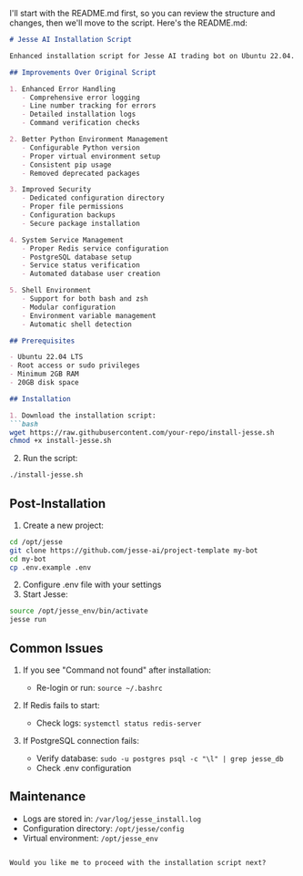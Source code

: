 I'll start with the README.md first, so you can review the structure and changes, then we'll move to the script. Here's the README.md:

```markdown
# Jesse AI Installation Script

Enhanced installation script for Jesse AI trading bot on Ubuntu 22.04.

## Improvements Over Original Script

1. Enhanced Error Handling
   - Comprehensive error logging
   - Line number tracking for errors
   - Detailed installation logs
   - Command verification checks

2. Better Python Environment Management
   - Configurable Python version
   - Proper virtual environment setup
   - Consistent pip usage
   - Removed deprecated packages

3. Improved Security
   - Dedicated configuration directory
   - Proper file permissions
   - Configuration backups
   - Secure package installation

4. System Service Management
   - Proper Redis service configuration
   - PostgreSQL database setup
   - Service status verification
   - Automated database user creation

5. Shell Environment
   - Support for both bash and zsh
   - Modular configuration
   - Environment variable management
   - Automatic shell detection

## Prerequisites

- Ubuntu 22.04 LTS
- Root access or sudo privileges
- Minimum 2GB RAM
- 20GB disk space

## Installation

1. Download the installation script:
```bash
wget https://raw.githubusercontent.com/your-repo/install-jesse.sh
chmod +x install-jesse.sh
```

2. Run the script:
```bash
./install-jesse.sh
```

## Post-Installation

1. Create a new project:
```bash
cd /opt/jesse
git clone https://github.com/jesse-ai/project-template my-bot
cd my-bot
cp .env.example .env
```

2. Configure .env file with your settings
3. Start Jesse:
```bash
source /opt/jesse_env/bin/activate
jesse run
```

## Common Issues

1. If you see "Command not found" after installation:
   - Re-login or run: `source ~/.bashrc`

2. If Redis fails to start:
   - Check logs: `systemctl status redis-server`

3. If PostgreSQL connection fails:
   - Verify database: `sudo -u postgres psql -c "\l" | grep jesse_db`
   - Check .env configuration

## Maintenance

- Logs are stored in: `/var/log/jesse_install.log`
- Configuration directory: `/opt/jesse/config`
- Virtual environment: `/opt/jesse_env`
```

Would you like me to proceed with the installation script next?